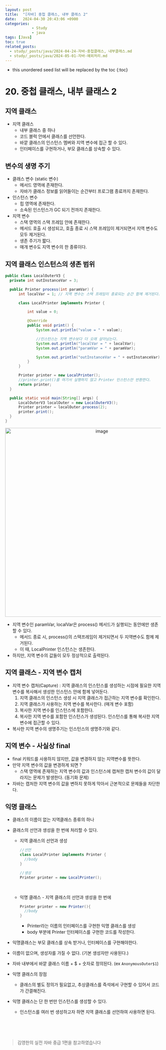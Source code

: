 ```yaml
---
layout: post
title:  "[자바] 중첩 클래스, 내부 클래스 2"
date:   2024-04-30 20:43:06 +0900
categories: 
            - Study
            - java
tags: [Java]            
toc: true
related_posts:
  - study/_posts/java/2024-04-24-자바-중첩클래스, 내부클래스.md
  - study/_posts/java/2024-05-01-자바-예외처리.md
---
```

* this unordered seed list will be replaced by the toc
{:toc}

# 20. 중첩 클래스, 내부 클래스 2

## 지역 클래스
- 지역 클래스
  - 내부 클래스 중 하나
  - 코드 블럭 안에서 클래스를 선언한다.
  - 바깥 클래스의 인스턴스 멤버와 지역 변수에 접근 할 수 있다.
  - 인터페이스를 구현하거나, 부모 클래스를 상속할 수 있다. 

## 변수의 생명 주기
- 클래스 변수 (static 변수)
  - 메서드 영역에 존재한다.
  - 자바가 클래스 정보를 읽어들이는 순간부터 프로그램 종료까지 존재한다.
- 인스턴스 변수
  - 힙 영역에 존재한다.
  - 소속된 인스턴스가 GC 되기 전까지 존재한다.
- 지역 변수
  - 스택 영역의 스택 프레임 안에 존재한다.
  - 메서드 호출 시 생성되고, 호출 종료 시 스택 프레임이 제거되면서 지역 변수도 모두 제거된다.
  - 생존 주기가 짧다.
  - 매개 변수도 지역 변수의 한 종류이다.

## 지역 클래스 인스턴스의 생존 범위

  ~~~java
  public class LocalOuterV3 {
    private int outInstanceVar = 3;

    public Printer process(int paramVar) {
        int localVar = 1; // 지역 변수는 스택 프레임이 종료되는 순간 함께 제거된다.

        class LocalPrinter implements Printer {

            int value = 0;

            @Override
            public void print() {
                System.out.println("value = " + value);

                //인스턴스는 지역 변수보다 더 오래 살아남는다.
                System.out.println("localVar = " + localVar);
                System.out.println("paramVar = " + paramVar);

                System.out.println("outInstanceVar = " + outInstanceVar);
            }
        }

        Printer printer = new LocalPrinter();
        //printer.print()를 여기서 실행하지 않고 Printer 인스턴스만 반환한다.
        return printer;
    }

    public static void main(String[] args) {
        LocalOuterV3 localOuter = new LocalOuterV3();
        Printer printer = localOuter.process(2);
        printer.print();
    }
  }
  ~~~

  <center><img width="610" alt="image" src="https://github.com/yaejinkong/yaejinkong.github.io/assets/127467781/f770353c-c2a8-465d-9649-5092a704627e"></center>

  - 지역 변수인 paramVar, localVar은 process() 메서드가 실행되는 동안에만 생존할 수 있다.
    - 메서드 종료 시, process()의 스택프레임이 제거되면서 두 지역변수도 함께 제거된다.
    - 이 때, LocalPrinter 인스턴스는 생존한다.
  - 하지만, 지역 변수의 값들이 모두 정상적으로 출력된다. 

## 지역 클래스 - 지역 변수 캡처
- 지역 변수 캡처(Capture) : 지역 클래스의 인스턴스를 생성하는 시점에 필요한 지역 변수를 복사해서 생성한 인스턴스 안에 함께 넣어둔다.
  1. 지역 클래스의 인스턴스 생성 시 지역 클래스가 접근하는 지역 변수를 확인한다.
  2. 지역 클래스가 사용하는 지역 변수를 복사한다. (매개 변수 포함)
  3. 복사한 지역 변수를 인스턴스에 포함한다. 
  4. 복사한 지역 변수를 포함한 인스턴스가 생성된다. 인스턴스를 통해 복사한 지역 변수에 접근할 수 있다. 
- 복사한 지역 변수의 생명주기는 인스턴스의 생명주기와 같다. 

## 지역 변수 - 사실상 final
- final 키워드를 사용하지 않지만, 값을 변경하지 않는 지역변수를 뜻한다. 
- 만약 지역 변수의 값을 변경하게 되면 ?
  - 스택 영역에 존재하는 지역 변수의 값과 인스턴스에 캡쳐한 캡처 변수의 값이 달라지는 문제가 발생한다. (동기화 문제)
- 자바는 캡처한 지역 변수의 값을 변하지 못하게 막아서 근본적으로 문제들을 차단한다. 

## 익명 클래스
- 클래스의 이름이 없는 지역클래스 종류의 하나
- 클래스의 선언과 생성을 한 번에 처리할 수 있다. 
  - 지역 클래스의 선언과 생성
    ~~~java
    //선언
    class LocalPrinter implements Printer {
      //body
    }
    
    //생성
    Printer printer = new LocalPrinter();
    ~~~
  <br>

  - 익명 클래스 - 지역 클래스의 선언과 생성을 한 번에
    ~~~java
    Printer printer = new Printer(){
      //body
    }
    ~~~

    - Printer라는 이름의 인터페이스를 구현한 익명 클래스를 생성
    - body 부분에 Printer 인터페이스를 구현한 코드를 작성한다.
- 익명클래스는 부모 클래스를 상속 받거나, 인터페이스를 구현해야한다. 
- 이름이 없으며, 생성자를 가질 수 없다. (기본 생성자만 사용된다.)
- 자바 내부에서 바깥 클래스 이름 + $ + 숫자로 정의된다. (ex `AnonymousOuter$1`)
- 익명 클래스의 장점
  - 클래스의 별도 정의가 필요없고, 추상클래스를 즉석에서 구현할 수 있어서 코드가 간결해진다.
- 익명 클래스는 단 한 번만 인스턴스를 생성할 수 있다. 
  - 인스턴스를 여러 번 생성하고자 하면 지역 클래스를 선언하여 사용하면 된다.
  
<br>
<br>
<br>

<blockquote>김영한의 실전 자바 중급 1편을 참고하였습니다</blockquote>










  

  


